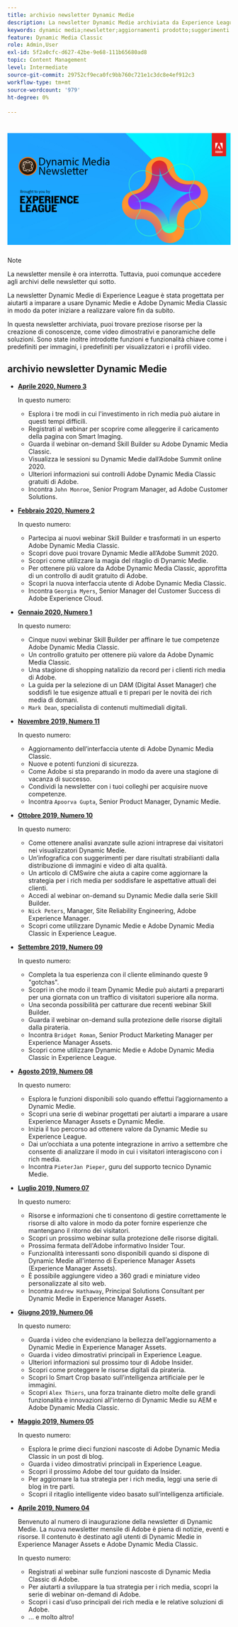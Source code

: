 ```yaml
---
title: archivio newsletter Dynamic Medie
description: La newsletter Dynamic Medie archiviata da Experience League era una newsletter mensile progettata per aiutarti a imparare a usare Dynamic Medie in AEM e Dynamic Media Classic.
keywords: dynamic media;newsletter;aggiornamenti prodotto;suggerimenti e trucchi;eventi;successo cliente;blog;blog;immagini;video;funzionalità;dynamic media;newsletter;product updates;tips and tricks;events;customer success;blog;blogs;images;videos;features;capability
feature: Dynamic Media Classic
role: Admin,User
exl-id: 5f2a0cfc-d627-42be-9e68-111b65680ad8
topic: Content Management
level: Intermediate
source-git-commit: 29752cf9eca0fc9bb760c721e1c3dc8e4ef912c3
workflow-type: tm+mt
source-wordcount: '979'
ht-degree: 0%

---
```



# ![Logo newsletter Dynamic Medie](/help/using/assets/dynamic-media-newsletter-logo.png)

>[!NOTE]
>
>La newsletter mensile è ora interrotta. Tuttavia, puoi comunque accedere agli archivi delle newsletter qui sotto.

La newsletter Dynamic Medie di Experience League è stata progettata per aiutarti a imparare a usare Dynamic Medie e Adobe Dynamic Media Classic in modo da poter iniziare a realizzare valore fin da subito.

In questa newsletter archiviata, puoi trovare preziose risorse per la creazione di conoscenze, come video dimostrativi e panoramiche delle soluzioni. Sono state inoltre introdotte funzioni e funzionalità chiave come i predefiniti per immagini, i predefiniti per visualizzatori e i profili video.

<!-- microsite demo page https://experienceleague.adobe.com/tools/dynamic-media-demo/index.html -->

<!-- ## Get inspired. Stay informed.

[Sign up](https://www.adobe.com/subscription/dynamic-media-newsletter.html) to receive the Dynamic Media newsletter on a monthly basis in your inbox. -->

## archivio newsletter Dynamic Medie

<!-- * **[May 2020, Issue 4](https://expleague.azureedge.net/assets/aem/Experience-Insider-vol.31.html)**

    In this issue:

    * What business continuity means in uncertain times.
    * Key takeaways from the first all-digital Adobe Summit.
    * Must-watch Experience Manager breakout sessions.
    * Summit customer spotlight: Under Armour.
    * Never miss an Experience Insider webinar.
    * Public sector spotlight: The urgent need for digital enrollment.
    * Look what's new in Experience Manager Innovation.
    * Build your Experience Manager skills *live* with the Adobe pros.
    * Connect with the Adobe Experience Manager Community.
    * Fast-track your Adobe expertise with Adobe Experience League. -->

* **[Aprile 2020, Numero 3](https://experienceleague.adobe.com/tools/dynamic-media-demo/newsletter/Dynamic_Media_Newsletter_04_2020_April.html)**

  In questo numero:

   * Esplora i tre modi in cui l&#39;investimento in rich media può aiutare in questi tempi difficili.
   * Registrati al webinar per scoprire come alleggerire il caricamento della pagina con Smart Imaging.
   * Guarda il webinar on-demand Skill Builder su Adobe Dynamic Media Classic.
   * Visualizza le sessioni su Dynamic Medie dall’Adobe Summit online 2020.
   * Ulteriori informazioni sui controlli Adobe Dynamic Media Classic gratuiti di Adobe.
   * Incontra `John Monroe`, Senior Program Manager, ad Adobe Customer Solutions.

* **[Febbraio 2020, Numero 2](https://experienceleague.adobe.com/tools/dynamic-media-demo/newsletter/Dynamic_Media_Newsletter_02_2020_Feb.html)**

  In questo numero:

   * Partecipa ai nuovi webinar Skill Builder e trasformati in un esperto Adobe Dynamic Media Classic.
   * Scopri dove puoi trovare Dynamic Medie all’Adobe Summit 2020.
   * Scopri come utilizzare la magia del ritaglio di Dynamic Medie.
   * Per ottenere più valore da Adobe Dynamic Media Classic, approfitta di un controllo di audit gratuito di Adobe.
   * Scopri la nuova interfaccia utente di Adobe Dynamic Media Classic.
   * Incontra `Georgia Myers`, Senior Manager del Customer Success di Adobe Experience Cloud.

* **[Gennaio 2020, Numero 1](https://experienceleague.adobe.com/tools/dynamic-media-demo/newsletter/Dynamic_Media_Newsletter_01_2020_Jan.html)**

  In questo numero:

   * Cinque nuovi webinar Skill Builder per affinare le tue competenze Adobe Dynamic Media Classic.
   * Un controllo gratuito per ottenere più valore da Adobe Dynamic Media Classic.
   * Una stagione di shopping natalizio da record per i clienti rich media di Adobe.
   * La guida per la selezione di un DAM (Digital Asset Manager) che soddisfi le tue esigenze attuali e ti prepari per le novità dei rich media di domani.
   * `Mark Dean`, specialista di contenuti multimediali digitali.

* **[Novembre 2019, Numero 11](https://experienceleague.adobe.com/tools/dynamic-media-demo/newsletter/Dynamic_Media_Newsletter_11_2019_Nov.html)**

  In questo numero:

   * Aggiornamento dell’interfaccia utente di Adobe Dynamic Media Classic.
   * Nuove e potenti funzioni di sicurezza.
   * Come Adobe si sta preparando in modo da avere una stagione di vacanza di successo.
   * Condividi la newsletter con i tuoi colleghi per acquisire nuove competenze.
   * Incontra `Apoorva Gupta`, Senior Product Manager, Dynamic Medie.

* **[Ottobre 2019, Numero 10](https://experienceleague.adobe.com/tools/dynamic-media-demo/newsletter/Dynamic_Media_Newsletter_10_2019_Oct.html)**

  In questo numero:

   * Come ottenere analisi avanzate sulle azioni intraprese dai visitatori nei visualizzatori Dynamic Medie.
   * Un’infografica con suggerimenti per dare risultati strabilianti dalla distribuzione di immagini e video di alta qualità.
   * Un articolo di CMSwire che aiuta a capire come aggiornare la strategia per i rich media per soddisfare le aspettative attuali dei clienti.
   * Accedi al webinar on-demand su Dynamic Medie dalla serie Skill Builder.
   * `Nick Peters`, Manager, Site Reliability Engineering, Adobe Experience Manager.
   * Scopri come utilizzare Dynamic Medie e Adobe Dynamic Media Classic in Experience League.

* **[Settembre 2019, Numero 09](https://experienceleague.adobe.com/tools/dynamic-media-demo/newsletter/Dynamic_Media_Newsletter_09_2019_Sept.html)**

  In questo numero:

   * Completa la tua esperienza con il cliente eliminando queste 9 &quot;gotchas&quot;.
   * Scopri in che modo il team Dynamic Medie può aiutarti a prepararti per una giornata con un traffico di visitatori superiore alla norma.
   * Una seconda possibilità per catturare due recenti webinar Skill Builder.
   * Guarda il webinar on-demand sulla protezione delle risorse digitali dalla pirateria.
   * Incontra `Bridget Roman`, Senior Product Marketing Manager per Experience Manager Assets.
   * Scopri come utilizzare Dynamic Medie e Adobe Dynamic Media Classic in Experience League.

* **[Agosto 2019, Numero 08](https://experienceleague.adobe.com/tools/dynamic-media-demo/newsletter/Dynamic_Media_Newsletter_08_2019_Aug.html)**

  In questo numero:

   * Esplora le funzioni disponibili solo quando effettui l’aggiornamento a Dynamic Medie.
   * Scopri una serie di webinar progettati per aiutarti a imparare a usare Experience Manager Assets e Dynamic Medie.
   * Inizia il tuo percorso ad ottenere valore da Dynamic Medie su Experience League.
   * Dai un’occhiata a una potente integrazione in arrivo a settembre che consente di analizzare il modo in cui i visitatori interagiscono con i rich media.
   * Incontra `PieterJan Pieper`, guru del supporto tecnico Dynamic Medie.

* **[Luglio 2019, Numero 07](https://experienceleague.adobe.com/tools/dynamic-media-demo/newsletter/Dynamic_Media_Newsletter_07_2019_July.html)**

  In questo numero:

   * Risorse e informazioni che ti consentono di gestire correttamente le risorse di alto valore in modo da poter fornire esperienze che mantengano il ritorno dei visitatori.
   * Scopri un prossimo webinar sulla protezione delle risorse digitali.
   * Prossima fermata dell&#39;Adobe informativo Insider Tour.
   * Funzionalità interessanti sono disponibili quando si dispone di Dynamic Medie all&#39;interno di Experience Manager Assets (Experience Manager Assets).
   * È possibile aggiungere video a 360 gradi e miniature video personalizzate al sito web.
   * Incontra `Andrew Hathaway`, Principal Solutions Consultant per Dynamic Medie in Experience Manager Assets.

* **[Giugno 2019, Numero 06](https://experienceleague.adobe.com/tools/dynamic-media-demo/newsletter/Dynamic_Media_Newsletter_06_2019_June.html)**

  In questo numero:

   * Guarda i video che evidenziano la bellezza dell’aggiornamento a Dynamic Medie in Experience Manager Assets.
   * Guarda i video dimostrativi principali in Experience League.
   * Ulteriori informazioni sul prossimo tour di Adobe Insider.
   * Scopri come proteggere le risorse digitali da pirateria.
   * Scopri lo Smart Crop basato sull’intelligenza artificiale per le immagini.
   * Scopri `Alex Thiers`, una forza trainante dietro molte delle grandi funzionalità e innovazioni all&#39;interno di Dynamic Medie su AEM e Adobe Dynamic Media Classic.

* **[Maggio 2019, Numero 05](https://experienceleague.adobe.com/tools/dynamic-media-demo/newsletter/Dynamic_Media_Newsletter_05_2019_May.html)**

  In questo numero:

   * Esplora le prime dieci funzioni nascoste di Adobe Dynamic Media Classic in un post di blog.
   * Guarda i video dimostrativi principali in Experience League.
   * Scopri il prossimo Adobe del tour guidato da Insider.
   * Per aggiornare la tua strategia per i rich media, leggi una serie di blog in tre parti.
   * Scopri il ritaglio intelligente video basato sull’intelligenza artificiale.

* **[Aprile 2019, Numero 04](https://experienceleague.adobe.com/tools/dynamic-media-demo/newsletter/Dynamic_Media_Newsletter_04_2019_April.html)**

  Benvenuto al numero di inaugurazione della newsletter di Dynamic Medie. La nuova newsletter mensile di Adobe è piena di notizie, eventi e risorse. Il contenuto è destinato agli utenti di Dynamic Medie in Experience Manager Assets e Adobe Dynamic Media Classic.

  In questo numero:

   * Registrati al webinar sulle funzioni nascoste di Dynamic Media Classic di Adobe.
   * Per aiutarti a sviluppare la tua strategia per i rich media, scopri la serie di webinar on-demand di Adobe.
   * Scopri i casi d’uso principali dei rich media e le relative soluzioni di Adobe.
   * ... e molto altro!

